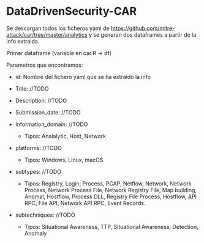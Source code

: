 # DataDrivenSecurity-CAR

Se descargan todos los ficheros yaml de https://github.com/mitre-attack/car/tree/master/analytics y se generan dos dataframes a partir de la info extraida.

Primer dataframe (variable en car.R -> df)

Parametros que encontramos:

- id: Nombre del fichero yaml que se ha extraido la info
- Title: //TODO
- Description: //TODO
- Submission_date: //TODO
- Information_domain: //TODO
  - Tipos: Analalytic, Host, Network
- platforms: //TODO
  - Tipos: Windows, Linux, macOS
- subtypes: //TODO
  - Tipos: Registry, Login, Process, PCAP, Netflow, Network, Network Process, Network Process File, Network Registry File, Map building, Anomal, Hostflow, Process DLL, Registry File Process, Hostflow, API RPC, File API, Network API RPC, Event Records.
  
- subtechniques: //TODO
  - Tipos: Situational Awareness, TTP, Situational Awareness, Detection, Anomaly

